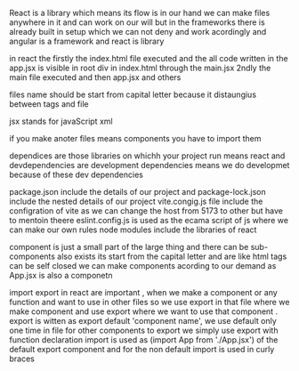 React is a library which means its flow is in our hand we can make files anywhere in it and can work on our will
but in the frameworks there is already built in setup which we can not deny and work acordingly and angular is a framework and react is library

in react the firstly the index.html file executed and the all code written in the app.jsx is visible in root div in index.html through the main.jsx
2ndly the main file executed and then app.jsx and others

files name should be start from capital letter because it distaungius between tags and file

jsx stands for javaScript xml

if you make anoter files means components you have to import them

dependices are those libraries on whichh your project run means react
and devdependencies are development dependencies means we do developmet because of these dev dependencies

package.json include the details of our project and package-lock.json include the nested details of our project
vite.congig.js file include the configration of vite as we can change the host from 5173 to other but have to mentoin theere
eslint.config.js is used as the ecama script of js where we can make our own rules
node modules include the libraries of react

<!-- components -->

component is just a small part of the large thing and there can be sub-components also exists
its start from the capital letter and are like html tags can be self closed
we can make components acording to our demand as App.jsx is also a componetn

import export in react are important , when we make a component or any function and want to use in other files so we use export in that file where we make component and use export where we want to use that component . export is witten as export default 'component name', we use default only one time in file for other components to export we simply use export with function declaration
import is used as (import App from './App.jsx') of the default export component and for the non default import is used in curly braces
